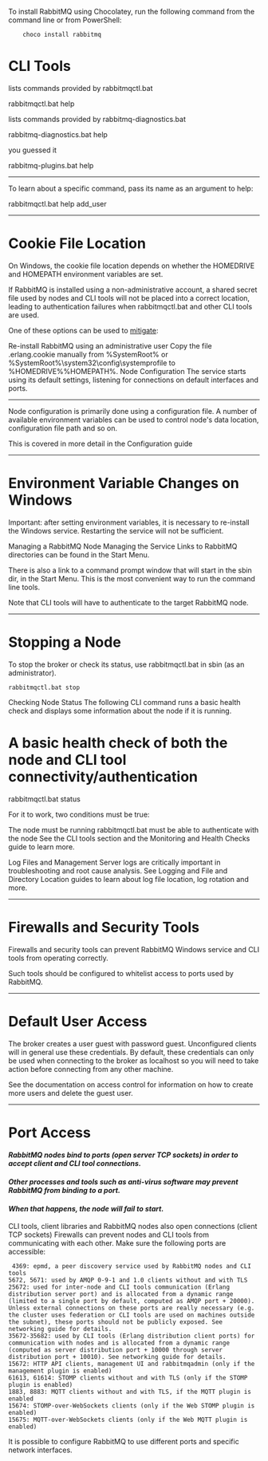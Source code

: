 
To install RabbitMQ using Chocolatey, run the following command from the command line or from PowerShell:

        choco install rabbitmq

# CLI Tools


lists commands provided by rabbitmqctl.bat

rabbitmqctl.bat help

lists commands provided by rabbitmq-diagnostics.bat

rabbitmq-diagnostics.bat help

you guessed it

rabbitmq-plugins.bat help

*********************


To learn about a specific command, pass its name as an argument to help:

rabbitmqctl.bat help add_user

****

# Cookie File Location
On Windows, the cookie file location depends on whether the HOMEDRIVE and HOMEPATH environment variables are set.

If RabbitMQ is installed using a non-administrative account, a shared secret file used by nodes and CLI tools will not be placed into a correct location, leading to authentication failures when rabbitmqctl.bat and other CLI tools are used.

One of these options can be used to [mitigate]():

Re-install RabbitMQ using an administrative user
Copy the file .erlang.cookie manually from %SystemRoot% or %SystemRoot%\system32\config\systemprofile to %HOMEDRIVE%%HOMEPATH%.
Node Configuration
The service starts using its default settings, listening for connections on default interfaces and ports.
****

Node configuration is primarily done using a configuration file.
A number of available environment variables can be used to control node's data location, configuration file path and so on.

This is covered in more detail in the Configuration guide
*****************
# Environment Variable Changes on Windows
Important: after setting environment variables, it is necessary to re-install the Windows service. Restarting the service will not be sufficient.

Managing a RabbitMQ Node
Managing the Service
Links to RabbitMQ directories can be found in the Start Menu.



There is also a link to a command prompt window that will start in the sbin dir, in the Start Menu. This is the most convenient way to run the command line tools.

Note that CLI tools will have to authenticate to the target RabbitMQ node.
***

# Stopping a Node
To stop the broker or check its status, use rabbitmqctl.bat in sbin (as an administrator).

    rabbitmqctl.bat stop

Checking Node Status
The following CLI command runs a basic health check and displays some information about the node if it is running.

# A basic health check of both the node and CLI tool connectivity/authentication
rabbitmqctl.bat status

For it to work, two conditions must be true:

The node must be running
rabbitmqctl.bat must be able to authenticate with the node
See the CLI tools section and the Monitoring and Health Checks guide to learn more.

Log Files and Management
Server logs are critically important in troubleshooting and root cause analysis. See Logging and File and Directory Location guides to learn about log file location, log rotation and more.
***
# Firewalls and Security Tools
Firewalls and security tools can prevent RabbitMQ Windows service and CLI tools from operating correctly.

Such tools should be configured to whitelist access to ports used by RabbitMQ.
***
# Default User Access
The broker creates a user guest with password guest. 
Unconfigured clients will in general use these credentials. By default, these credentials can only be used when connecting to the broker as localhost so you will need to take action before connecting from any other machine.

See the documentation on access control for information on how to create more users and delete the guest user.
***
# Port Access
#### _RabbitMQ nodes bind to ports (open server TCP sockets) in order to accept client and CLI tool connections._ 
#### _Other processes and tools such as anti-virus software may prevent RabbitMQ from binding to a port._
#### _When that happens, the node will fail to start._

CLI tools, client libraries and RabbitMQ nodes also open connections (client TCP sockets)
Firewalls can prevent nodes and CLI tools from communicating with each other. Make sure the following ports are accessible:

     4369: epmd, a peer discovery service used by RabbitMQ nodes and CLI tools
    5672, 5671: used by AMQP 0-9-1 and 1.0 clients without and with TLS
    25672: used for inter-node and CLI tools communication (Erlang distribution server port) and is allocated from a dynamic range (limited to a single port by default, computed as AMQP port + 20000). Unless external connections on these ports are really necessary (e.g. the cluster uses federation or CLI tools are used on machines outside the subnet), these ports should not be publicly exposed. See networking guide for details.
    35672-35682: used by CLI tools (Erlang distribution client ports) for communication with nodes and is allocated from a dynamic range (computed as server distribution port + 10000 through server distribution port + 10010). See networking guide for details.
    15672: HTTP API clients, management UI and rabbitmqadmin (only if the management plugin is enabled)
    61613, 61614: STOMP clients without and with TLS (only if the STOMP plugin is enabled)
    1883, 8883: MQTT clients without and with TLS, if the MQTT plugin is enabled
    15674: STOMP-over-WebSockets clients (only if the Web STOMP plugin is enabled)
    15675: MQTT-over-WebSockets clients (only if the Web MQTT plugin is enabled)


It is possible to configure RabbitMQ to use different ports and specific network interfaces.
